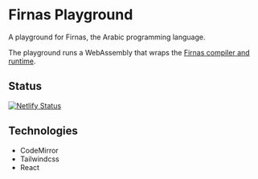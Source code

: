 # Firnas Playground

A playground for Firnas, the Arabic programming language.

The playground runs a WebAssembly that wraps the [Firnas compiler and runtime](https://github.com/firnas-lang/firnas).

## Status

[![Netlify Status](https://api.netlify.com/api/v1/badges/378f89c4-fe30-4375-95bc-8ba38b1bf23e/deploy-status)](https://app.netlify.com/sites/firnas-playground/deploys)

## Technologies

- CodeMirror
- Tailwindcss
- React
